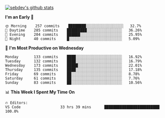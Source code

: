 [![sebdev's github stats](https://github-readme-stats.vercel.app/api?username=sebdeveloper6952)](https://github.com/anuraghazra/github-readme-stats)
<!--START_SECTION:waka-->
**I'm an Early 🐤** 

```text
🌞 Morning    257 commits    ████████░░░░░░░░░░░░░░░░░   32.7% 
🌆 Daytime    285 commits    █████████░░░░░░░░░░░░░░░░   36.26% 
🌃 Evening    204 commits    ██████░░░░░░░░░░░░░░░░░░░   25.95% 
🌙 Night      40 commits     █░░░░░░░░░░░░░░░░░░░░░░░░   5.09%

```
📅 **I'm Most Productive on Wednesday** 

```text
Monday       133 commits    ████░░░░░░░░░░░░░░░░░░░░░   16.92% 
Tuesday      132 commits    ████░░░░░░░░░░░░░░░░░░░░░   16.79% 
Wednesday    173 commits    █████░░░░░░░░░░░░░░░░░░░░   22.01% 
Thursday     135 commits    ████░░░░░░░░░░░░░░░░░░░░░   17.18% 
Friday       69 commits     ██░░░░░░░░░░░░░░░░░░░░░░░   8.78% 
Saturday     61 commits     ██░░░░░░░░░░░░░░░░░░░░░░░   7.76% 
Sunday       83 commits     ██░░░░░░░░░░░░░░░░░░░░░░░   10.56%

```


📊 **This Week I Spent My Time On** 

```text
🔥 Editors: 
VS Code                  33 hrs 39 mins      █████████████████████████   100.0%

```


<!--END_SECTION:waka-->
